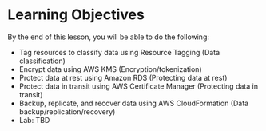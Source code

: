 # Learning Objectives

By the end of this lesson, you will be able to do the following:
  * Tag resources to classify data using Resource Tagging (Data classification)
  * Encrypt data using AWS KMS (Encryption/tokenization)
  * Protect data at rest using Amazon RDS (Protecting data at rest)
  * Protect data in transit using AWS Certificate Manager (Protecting data in transit)
  * Backup, replicate, and recover data using AWS CloudFormation (Data backup/replication/recovery)
  * Lab: TBD